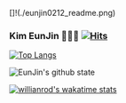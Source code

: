 []!(./eunjin0212_readme.png)

### Kim EunJin 👩‍💻👩 [![Hits](https://hits.seeyoufarm.com/api/count/incr/badge.svg?url=https%3A%2F%2Fgithub.com%2Fgjbae1212%2Fhit-counter&count_bg=%233B3862&title_bg=%23D93A7C&icon=visualstudiocode.svg&icon_color=%23FFFFFF&title=Visit&edge_flat=false)](https://hits.seeyoufarm.com)

[![Top Langs](https://github-readme-stats.vercel.app/api/top-langs/?username=eunjin0212&layout=compact&theme=radical)](https://github.com/anuraghazra/github-readme-stats)

![EunJin's github state](https://github-readme-stats.vercel.app/api?username=eunjin0212&show_icons=true&theme=radical)

[![willianrod's wakatime stats](https://github-readme-stats.vercel.app/api/wakatime?username=eunjin0212&layout=compact&theme=radical)](https://github.com/anuraghazra/github-readme-stats)
